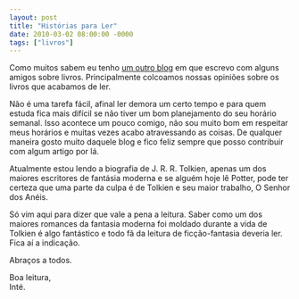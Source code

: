 ```yaml
---
layout: post
title: "Histórias para Ler"
date: 2010-03-02 08:00:00 -0000
tags: ["livros"]
--- 
```

Como muitos sabem eu tenho <a href="https://historiasparaler.blogspot.com/">um outro blog</a> em que escrevo com alguns amigos sobre livros. Principalmente colcoamos nossas opiniões sobre os livros que acabamos de ler.

Não é uma tarefa fácil, afinal ler demora um certo tempo e para quem estuda fica mais difícil se não tiver um bom planejamento do seu horário semanal. Isso acontece um pouco comigo, não sou muito bom em respeitar meus horários e muitas vezes acabo atravessando as coisas. De qualquer maneira gosto muito daquele blog e fico feliz sempre que posso contribuir com algum artigo por lá.

Atualmente estou lendo a biografia de J. R. R. Tolkien, apenas um dos maiores escritores de fantásia moderna e se alguém hoje lê Potter, pode ter certeza que uma parte da culpa é de Tolkien e seu maior trabalho, O Senhor dos Anéis.

Só vim aqui para dizer que vale a pena a leitura. Saber como um dos maiores romances da fantasia moderna foi moldado durante a vida de Tolkien é algo fantástico e todo fã da leitura de ficção-fantasia deveria ler.
Fica aí a indicação.

Abraços a todos.

Boa leitura,  
Inté.
